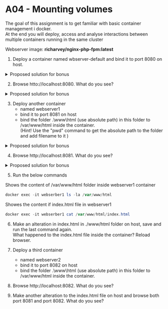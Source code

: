 #  A04 - Mounting volumes

The goal of this assignment is to get familiar with basic container management i docker.  
At the end you will deploy, access and analyse interactions between multiple containers running in the same cluster

Webserver image: __richarvey/nginx-php-fpm:latest__  

1. Deploy a container named wbserver-default and bind it to port 8080 on host.

<details>
    <summary> Proposed solution for bonus </summary>

```powershell
docker run -d -p <external port>:<internal port> --name <container name> <image name>
```

![run webserver-default](./assets/docker-run-nginx-default.png)

</details>

2. Browse htto://localhost:8080. What do you see?

<details>
    <summary> Proposed solution for bonus </summary>

    The webserver is serving the default php welcome page

</details>

3. Deploy another container
    * named webserver1
    * bind it to port 8081 on host
    * bind the folder .\www\html (use absolute path) in this folder to /var/www/html inside the container.  
    (Hint! Use the "pwd" command to get the absolute path to the folder and add filename to it )

<details>
    <summary> Proposed solution for bonus </summary>

```powershell
docker run -d -p <external port>:<internal port> --name <container name> -v <path to folder/file on host>:<path in container> <image name>
```

![run webserver-default](./assets/docker-run-webserver1.png)

</details>

4. Browse http://localhost:8081. What do you see?

<details>
    <summary> Proposed solution for bonus </summary>

    You should see a simple html page with the text "Hello Trustee!!"

</details>

5. Run the below commands 

Shows the content of /var/www/html folder inside webserver1 container
```powershell 
docker exec -it webserber1 ls -la /var/www/html  
```

 Showes the content if index.html file in webserver1
```powershell
docker exec -it webserber1 cat /var/www/html/index.html  
```

6. Make an alteration in index.html in ./www/html folder on host, save and run the last command again.  
   What happened to the index.html file inside the container? Reload browser.

7. Deploy a third container 
    * named webserver2
    * bind it to port 8082 on host
    * bind the folder .\www\html (use absolute path) in this folder to /var/www/html inside the container.
  
8. Browse http://localhost:8082. What do you see?
   
9.  Make another alteration to the index.html file on host and browse both port 8081 and port 8082. What do you see?
    